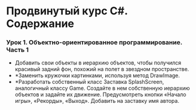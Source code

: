 # Продвинутый курс C#. Содержание 

### Урок 1. Объектно-ориентированное программирование. Часть 1

  - Добавить свои объекты в иерархию объектов, чтобы получился красивый задний фон, похожий на полет в звездном пространстве.
  - *Заменить кружочки картинками, используя метод DrawImage.
  - *Разработать собственный класс Заставка SplashScreen, аналогичный классу Game. Создайте в нем собственную иерархию объектов и задайте их движение. Предусмотреть кнопки «Начало игры», «Рекорды», «Выход». Добавить на заставку имя автора.


